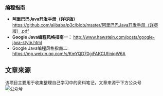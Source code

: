 
### 编程指南

- **阿里巴巴Java开发手册（详尽版）** <https://github.com/alibaba/p3c/blob/master/阿里巴巴Java开发手册（详尽版）.pdf>
- **Google Java编程风格指南一：** <http://www.hawstein.com/posts/google-java-style.html>
- Google Java编程风格指南二:  <https://mp.weixin.qq.com/s/KmYQD70giFAKCUfiniqW6A>

## 文章来源

该项目主要用于收集整理自己学习中的资料笔记，文章来源于下方公众号<br>
![公众号](https://my-blog-to-use.oss-cn-beijing.aliyuncs.com/2019-6/167598cd2e17b8ec.png)